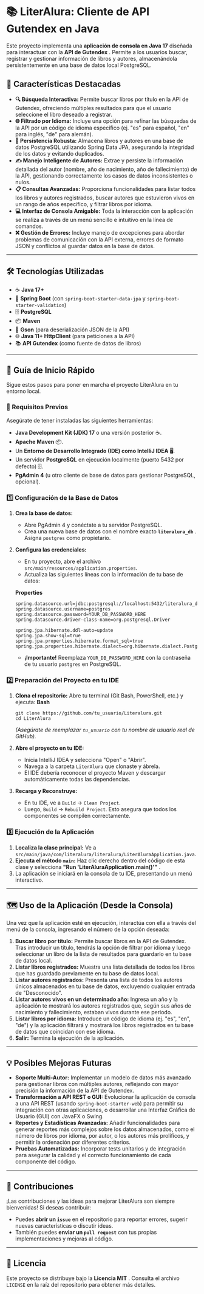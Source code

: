# 📚 LiterAlura: Cliente de API Gutendex en Java

Este proyecto implementa una **aplicación de consola en Java 17** diseñada para interactuar con la  **API de Gutendex** . Permite a los usuarios buscar, registrar y gestionar información de libros y autores, almacenándola persistentemente en una base de datos local PostgreSQL.

## 🌟 Características Destacadas

* **🔍 Búsqueda Interactiva:** Permite buscar libros por título en la API de Gutendex, ofreciendo múltiples resultados para que el usuario seleccione el libro deseado a registrar.
* **🌐 Filtrado por Idioma:** Incluye una opción para refinar las búsquedas de la API por un código de idioma específico (ej. "es" para español, "en" para inglés, "de" para alemán).
* **💾 Persistencia Robusta:** Almacena libros y autores en una base de datos PostgreSQL utilizando Spring Data JPA, asegurando la integridad de los datos y evitando duplicados.
* **✍️ Manejo Inteligente de Autores:** Extrae y persiste la información detallada del autor (nombre, año de nacimiento, año de fallecimiento) de la API, gestionando correctamente los casos de datos inconsistentes o nulos.
* **📋 Consultas Avanzadas:** Proporciona funcionalidades para listar todos los libros y autores registrados, buscar autores que estuvieron vivos en un rango de años específico, y filtrar libros por idioma.
* **💻 Interfaz de Consola Amigable:** Toda la interacción con la aplicación se realiza a través de un menú sencillo e intuitivo en la línea de comandos.
* **❌ Gestión de Errores:** Incluye manejo de excepciones para abordar problemas de comunicación con la API externa, errores de formato JSON y conflictos al guardar datos en la base de datos.

---

## 🛠️ Tecnologías Utilizadas

* ☕ **Java 17+**
* 🚀 **Spring Boot** (con `spring-boot-starter-data-jpa` y `spring-boot-starter-validation`)
* 🗄️ **PostgreSQL**
* 📦 **Maven**
* 📝 **Gson** (para deserialización JSON de la API)
* 🌐 **Java 11+ HttpClient** (para peticiones a la API)
* 📚 **API Gutendex** (como fuente de datos de libros)

---

## 🚀 Guía de Inicio Rápido

Sigue estos pasos para poner en marcha el proyecto LiterAlura en tu entorno local.

### 📌 Requisitos Previos

Asegúrate de tener instaladas las siguientes herramientas:

* **Java Development Kit (JDK) 17** o una versión posterior ☕.
* **Apache Maven** 📦.
* Un **Entorno de Desarrollo Integrado (IDE) como IntelliJ IDEA** 🖥️.
* Un servidor **PostgreSQL** en ejecución localmente (puerto 5432 por defecto) 🗄️.
* **PgAdmin 4** (u otro cliente de base de datos para gestionar PostgreSQL, opcional).

### 1️⃣ Configuración de la Base de Datos

1. **Crea la base de datos:**

   * Abre PgAdmin 4 y conéctate a tu servidor PostgreSQL.
   * Crea una nueva base de datos con el nombre exacto  **`literalura_db`** . Asigna `postgres` como propietario.
2. **Configura las credenciales:**

   * En tu proyecto, abre el archivo `src/main/resources/application.properties`.
   * Actualiza las siguientes líneas con la información de tu base de datos:

   **Properties**

   ```
   spring.datasource.url=jdbc:postgresql://localhost:5432/literalura_db
   spring.datasource.username=postgres
   spring.datasource.password=YOUR_DB_PASSWORD_HERE
   spring.datasource.driver-class-name=org.postgresql.Driver

   spring.jpa.hibernate.ddl-auto=update
   spring.jpa.show-sql=true
   spring.jpa.properties.hibernate.format_sql=true
   spring.jpa.properties.hibernate.dialect=org.hibernate.dialect.PostgreSQLDialect
   ```

   * **¡Importante!** Reemplaza `YOUR_DB_PASSWORD_HERE` con la contraseña de tu usuario `postgres` en PostgreSQL.

### 2️⃣ Preparación del Proyecto en tu IDE

1. **Clona el repositorio:** Abre tu terminal (Git Bash, PowerShell, etc.) y ejecuta:
   **Bash**

   ```
   git clone https://github.com/tu_usuario/Literalura.git
   cd LiterAlura
   ```

   *(Asegúrate de reemplazar `tu_usuario` con tu nombre de usuario real de GitHub).*
2. **Abre el proyecto en tu IDE:**

   * Inicia IntelliJ IDEA y selecciona "Open" o "Abrir".
   * Navega a la carpeta `LiterAlura` que clonaste y ábrela.
   * El IDE debería reconocer el proyecto Maven y descargar automáticamente todas las dependencias.
3. **Recarga y Reconstruye:**

   * En tu IDE, ve a `Build` -> `Clean Project`.
   * Luego, `Build` -> `Rebuild Project`. Esto asegura que todos los componentes se compilen correctamente.

### 3️⃣ Ejecución de la Aplicación

1. **Localiza la clase principal:** Ve a `src/main/java/com/literalura/literalura/LiterAluraApplication.java`.
2. **Ejecuta el método `main`:** Haz clic derecho dentro del código de esta clase y selecciona  **"Run 'LiterAluraApplication.main()'"** .
3. La aplicación se iniciará en la consola de tu IDE, presentando un menú interactivo.

---

## 🗺️ Uso de la Aplicación (Desde la Consola)

Una vez que la aplicación esté en ejecución, interactúa con ella a través del menú de la consola, ingresando el número de la opción deseada:

1. **Buscar libro por título:** Permite buscar libros en la API de Gutendex. Tras introducir un título, tendrás la opción de filtrar por idioma y luego seleccionar un libro de la lista de resultados para guardarlo en tu base de datos local.
2. **Listar libros registrados:** Muestra una lista detallada de todos los libros que has guardado previamente en tu base de datos local.
3. **Listar autores registrados:** Presenta una lista de todos los autores únicos almacenados en tu base de datos, excluyendo cualquier entrada de "Desconocido".
4. **Listar autores vivos en un determinado año:** Ingresa un año y la aplicación te mostrará los autores registrados que, según sus años de nacimiento y fallecimiento, estaban vivos durante ese periodo.
5. **Listar libros por idioma:** Introduce un código de idioma (ej. "es", "en", "de") y la aplicación filtrará y mostrará los libros registrados en tu base de datos que coincidan con ese idioma.
6. **Salir:** Termina la ejecución de la aplicación.

---

## 💡 Posibles Mejoras Futuras

* **Soporte Multi-Autor:** Implementar un modelo de datos más avanzado para gestionar libros con múltiples autores, reflejando con mayor precisión la información de la API de Gutendex.
* **Transformación a API REST o GUI:** Evolucionar la aplicación de consola a una API REST (usando `spring-boot-starter-web`) para permitir su integración con otras aplicaciones, o desarrollar una Interfaz Gráfica de Usuario (GUI) con JavaFX o Swing.
* **Reportes y Estadísticas Avanzadas:** Añadir funcionalidades para generar reportes más complejos sobre los datos almacenados, como el número de libros por idioma, por autor, o los autores más prolíficos, y permitir la ordenación por diferentes criterios.
* **Pruebas Automatizadas:** Incorporar tests unitarios y de integración para asegurar la calidad y el correcto funcionamiento de cada componente del código.

---

## 🤝 Contribuciones

¡Las contribuciones y las ideas para mejorar LiterAlura son siempre bienvenidas! Si deseas contribuir:

* Puedes **abrir un `issue`** en el repositorio para reportar errores, sugerir nuevas características o discutir ideas.
* También puedes **enviar un `pull request`** con tus propias implementaciones y mejoras al código.

---

## 📄 Licencia

Este proyecto se distribuye bajo la  **Licencia MIT** . Consulta el archivo `LICENSE` en la raíz del repositorio para obtener más detalles.
